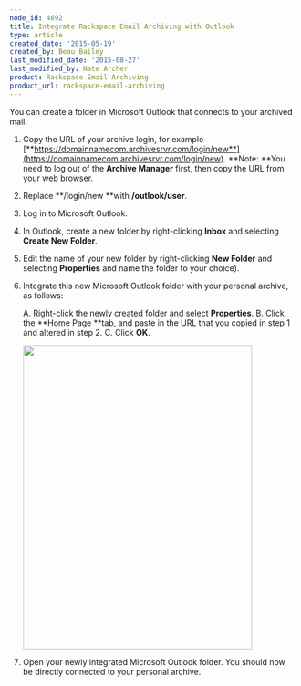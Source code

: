 ```yaml
---
node_id: 4692
title: Integrate Rackspace Email Archiving with Outlook
type: article
created_date: '2015-05-19'
created_by: Beau Bailey
last_modified_date: '2015-08-27'
last_modified_by: Nate Archer
product: Rackspace Email Archiving
product_url: rackspace-email-archiving
---
```


You can create a folder in Microsoft Outlook that connects to your
archived mail.

1.  Copy the URL of your archive login, for example
    [**https://domainnamecom.archivesrvr.com/login/new**](https://domainnamecom.archivesrvr.com/login/new).
    **Note: **You need to log out of the **Archive Manager** first, then
    copy the URL from your web browser.

2.  Replace **/login/new **with **/outlook/user**.

3.  Log in to Microsoft Outlook.

4.  In Outlook, create a new folder by right-clicking **Inbox** and
    selecting **Create New Folder**.

5.  Edit the name of your new folder by right-clicking **New Folder**
    and selecting **Properties** and name the folder to your choice).
6.  Integrate this new Microsoft Outlook folder with your personal
    archive, as follows:

    A.  Right-click the newly created folder and select **Properties**.
    B.  Click the **Home Page **tab, and paste in the URL that you
        copied in step 1 and altered in step 2.
    C.  Click **OK**.

    <img src="https://8026b2e3760e2433679c-fffceaebb8c6ee053c935e8915a3fbe7.ssl.cf2.rackcdn.com/field/image/Integrate%20Archiving%20with%20Outlook%201A.png" width="401" height="533" />

7.  Open your newly integrated Microsoft Outlook folder.
    You should now be directly connected to your personal archive.



